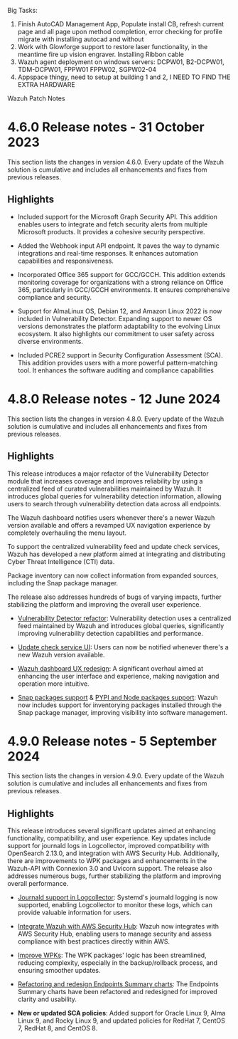 
Big Tasks:
1. Finish AutoCAD Management App, Populate install CB, refresh current page and all page upon method completion, error checking for profile migrate with installing autocad and without
2. Work with Glowforge support to restore laser functionality, in the meantime fire up vision engraver. Installing Ribbon cable
3. Wazuh agent deployment on windows servers: DCPW01, B2-DCPW01, TDM-DCPW01, FPPW01 FPPW02, SGPW02-04
4. Appspace thingy, need to setup at building 1 and 2, I NEED TO FIND THE EXTRA HARDWARE


Wazuh Patch Notes
# 4.6.0 Release notes - 31 October 2023

This section lists the changes in version 4.6.0. Every update of the Wazuh solution is cumulative and includes all enhancements and fixes from previous releases.

## Highlights

- Included support for the Microsoft Graph Security API. This addition enables users to integrate and fetch security alerts from multiple Microsoft products. It provides a cohesive security perspective.
    
- Added the Webhook input API endpoint. It paves the way to dynamic integrations and real-time responses. It enhances automation capabilities and responsiveness.
    
- Incorporated Office 365 support for GCC/GCCH. This addition extends monitoring coverage for organizations with a strong reliance on Office 365, particularly in GCC/GCCH environments. It ensures comprehensive compliance and security.
    
- Support for AlmaLinux OS, Debian 12, and Amazon Linux 2022 is now included in Vulnerability Detector. Expanding support to newer OS versions demonstrates the platform adaptability to the evolving Linux ecosystem. It also highlights our commitment to user safety across diverse environments.
    
- Included PCRE2 support in Security Configuration Assessment (SCA). This addition provides users with a more powerful pattern-matching tool. It enhances the software auditing and compliance capabilities

# 4.8.0 Release notes - 12 June 2024

This section lists the changes in version 4.8.0. Every update of the Wazuh solution is cumulative and includes all enhancements and fixes from previous releases.

## Highlights

This release introduces a major refactor of the Vulnerability Detector module that increases coverage and improves reliability by using a centralized feed of curated vulnerabilities maintained by Wazuh. It introduces global queries for vulnerability detection information, allowing users to search through vulnerability detection data across all endpoints.

The Wazuh dashboard notifies users whenever there's a newer Wazuh version available and offers a revamped UX navigation experience by completely overhauling the menu layout.

To support the centralized vulnerability feed and update check services, Wazuh has developed a new platform aimed at integrating and distributing Cyber Threat Intelligence (CTI) data.

Package inventory can now collect information from expanded sources, including the Snap package manager.

The release also addresses hundreds of bugs of varying impacts, further stabilizing the platform and improving the overall user experience.

- [Vulnerability Detector refactor](https://github.com/wazuh/wazuh/issues/14153): Vulnerability detection uses a centralized feed maintained by Wazuh and introduces global queries, significantly improving vulnerability detection capabilities and performance.
    
- [Update check service UI](https://github.com/wazuh/wazuh-dashboard/issues/84): Users can now be notified whenever there's a new Wazuh version available.
    
- [Wazuh dashboard UX redesign](https://github.com/wazuh/wazuh-dashboard/issues/90): A significant overhaul aimed at enhancing the user interface and experience, making navigation and operation more intuitive.
    
- [Snap packages support](https://github.com/wazuh/wazuh/issues/15429) & [PYPI and Node packages support](https://github.com/wazuh/wazuh-documentation/issues/6342): Wazuh now includes support for inventorying packages installed through the Snap package manager, improving visibility into software management.

# 4.9.0 Release notes - 5 September 2024

This section lists the changes in version 4.9.0. Every update of the Wazuh solution is cumulative and includes all enhancements and fixes from previous releases.

## Highlights

This release introduces several significant updates aimed at enhancing functionality, compatibility, and user experience. Key updates include support for journald logs in Logcollector, improved compatibility with OpenSearch 2.13.0, and integration with AWS Security Hub. Additionally, there are improvements to WPK packages and enhancements in the Wazuh-API with Connexion 3.0 and Uvicorn support. The release also addresses numerous bugs, further stabilizing the platform and improving overall performance.

- [Journald support in Logcollector](https://github.com/wazuh/wazuh/issues/12862): Systemd's journald logging is now supported, enabling Logcollector to monitor these logs, which can provide valuable information for users.
    
- [Integrate Wazuh with AWS Security Hub](https://github.com/wazuh/wazuh/issues/21209): Wazuh now integrates with AWS Security Hub, enabling users to manage security and assess compliance with best practices directly within AWS.
    
- [Improve WPKs](https://github.com/wazuh/wazuh/issues/21152): The WPK packages' logic has been streamlined, reducing complexity, especially in the backup/rollback process, and ensuring smoother updates.
    
- [Refactoring and redesign Endpoints Summary charts](https://github.com/wazuh/wazuh-dashboard-plugins/issues/6258): The Endpoints Summary charts have been refactored and redesigned for improved clarity and usability.
    
- **New or updated SCA policies**: Added support for Oracle Linux 9, Alma Linux 9, and Rocky Linux 9, and updated policies for RedHat 7, CentOS 7, RedHat 8, and CentOS 8.